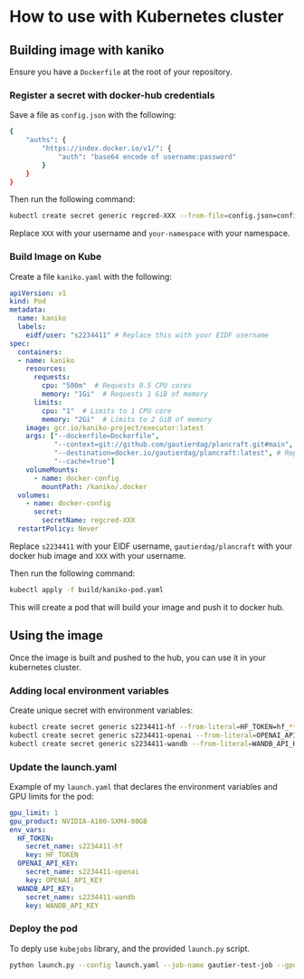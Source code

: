 # How to use with Kubernetes cluster

## Building image with kaniko

Ensure you have a `Dockerfile` at the root of your repository.

### Register a secret with docker-hub credentials

Save a file as `config.json` with the following:

```bash
{
    "auths": {
        "https://index.docker.io/v1/": {
            "auth": "base64 encode of username:password"
        }
    }
}
```

Then run the following command:

```bash
kubectl create secret generic regcred-XXX --from-file=config.json=config.json --namespace=your-namespace
```

Replace `XXX` with your username and `your-namespace` with your namespace.

### Build Image on Kube

Create a file `kaniko.yaml` with the following:

```yaml
apiVersion: v1
kind: Pod
metadata:
  name: kaniko
  labels:
    eidf/user: "s2234411" # Replace this with your EIDF username
spec:
  containers:
  - name: kaniko
    resources:
      requests:
        cpu: "500m"  # Requests 0.5 CPU cores
        memory: "1Gi"  # Requests 1 GiB of memory
      limits:
        cpu: "1"  # Limits to 1 CPU core
        memory: "2Gi"  # Limits to 2 GiB of memory
    image: gcr.io/kaniko-project/executor:latest
    args: ["--dockerfile=Dockerfile",
           "--context=git://github.com/gautierdag/plancraft.git#main", # Replace with your git repo - must be public
           "--destination=docker.io/gautierdag/plancraft:latest", # Replace with your docker hub image
           "--cache=true"]
    volumeMounts:
      - name: docker-config
        mountPath: /kaniko/.docker
  volumes:
    - name: docker-config
      secret:
        secretName: regcred-XXX
  restartPolicy: Never
```

Replace `s2234411` with your EIDF username, `gautierdag/plancraft` with your docker hub image and `XXX` with your username.

Then run the following command:

```bash
kubectl apply -f build/kaniko-pod.yaml
```

This will create a pod that will build your image and push it to docker hub.

## Using the image

Once the image is built and pushed to the hub, you can use it in your kubernetes cluster.

### Adding local environment variables

Create unique secret with environment variables:

```bash
kubectl create secret generic s2234411-hf --from-literal=HF_TOKEN=hf_***
kubectl create secret generic s2234411-openai --from-literal=OPENAI_API_KEY=sk-***
kubectl create secret generic s2234411-wandb --from-literal=WANDB_API_KEY=***
```

### Update the launch.yaml

Example of my `launch.yaml` that declares the environment variables and GPU limits for the pod:

```yaml
gpu_limit: 1
gpu_product: NVIDIA-A100-SXM4-80GB
env_vars:
  HF_TOKEN:
    secret_name: s2234411-hf
    key: HF_TOKEN
  OPENAI_API_KEY:
    secret_name: s2234411-openai
    key: OPENAI_API_KEY
  WANDB_API_KEY:
    secret_name: s2234411-wandb
    key: WANDB_API_KEY
```

### Deploy the pod

To deply use `kubejobs` library, and the provided `launch.py` script.

```bash
python launch.py --config launch.yaml --job-name gautier-test-job --gpu-type NVIDIA-A100-SXM4-80GB --gpu-limit 1  --namespace informatics
```
